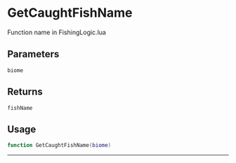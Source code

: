 # GetCaughtFishName
Function name in FishingLogic.lua
## Parameters
`biome`
## Returns
`fishName`
## Usage
```lua
function GetCaughtFishName(biome)
```
---
